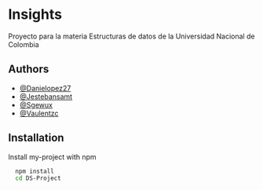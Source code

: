 
# Insights

Proyecto para la materia Estructuras de datos de la Universidad Nacional de Colombia


## Authors

- [@Danielopez27](https://github.com/Danielopez27)
- [@Jestebansamt](https://www.github.com/Jestebansamt)
- [@Sgewux](https://github.com/Sgewux)
- [@Vaulentzc](https://github.com/Vaulentzc)



## Installation

Install my-project with npm

```bash
  npm install
  cd DS-Project
```
    